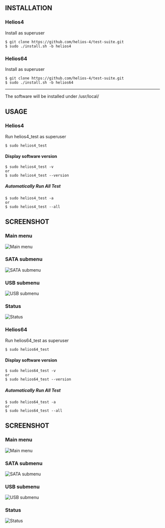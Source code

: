 ## INSTALLATION
### Helios4
Install as superuser
```
$ git clone https://github.com/helios-4/test-suite.git
$ sudo ./install.sh -b helios4
```
### Helios64
Install as superuser
```
$ git clone https://github.com/helios-4/test-suite.git
$ sudo ./install.sh -b helios64
```
---

The software will be installed under /usr/local/

## USAGE
### Helios4

Run helios4_test as superuser
```
$ sudo helios4_test
```

#### Display software version
```
$ sudo helios4_test -v
or
$ sudo helios4_test --version
```

##### Automatically Run All Test
```
$ sudo helios4_test -a
or
$ sudo helios4_test --all
```

## SCREENSHOT
### Main menu
![Main menu](images/menu_main.png)

### SATA submenu
![SATA submenu](images/menu_sata.png)

### USB submenu
![USB submenu](images/menu_usb.png)

### Status
![Status](images/menu_status.png)


### Helios64

Run helios64_test as superuser
```
$ sudo helios64_test
```

#### Display software version
```
$ sudo helios64_test -v
or
$ sudo helios64_test --version
```

##### Automatically Run All Test
```
$ sudo helios64_test -a
or
$ sudo helios64_test --all
```

## SCREENSHOT
### Main menu
![Main menu](images/menu_main.png)

### SATA submenu
![SATA submenu](images/menu_sata.png)

### USB submenu
![USB submenu](images/menu_usb.png)

### Status
![Status](images/menu_status.png)


